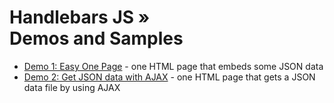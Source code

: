 # Handlebars JS » <br> Demos and Samples

<ul>
<li><a href="demo-1-easy-one-page">Demo 1: Easy One Page</a> - one HTML page that embeds some JSON data</l1>
<li><a href="demo-2-get-json-data-with-ajax">Demo 2: Get JSON data with AJAX</a> - one HTML page that gets a JSON data file by using AJAX</l1>
</ul>
